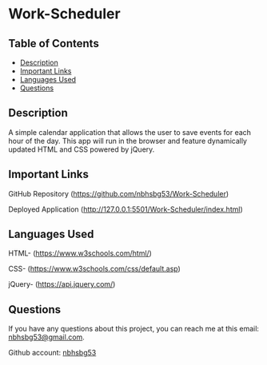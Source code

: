 # Work-Scheduler

## Table of Contents

* [Description](#description)
* [Important Links](#important-links)
* [Languages Used](#languages-used)
* [Questions](#questions)

## Description

A simple calendar application that allows the user to save events for each hour of the day. This app will run in the browser and feature dynamically updated HTML and CSS powered by jQuery.


## Important Links
GitHub Repository
(https://github.com/nbhsbg53/Work-Scheduler)

Deployed Application
(http://127.0.0.1:5501/Work-Scheduler/index.html)



## Languages Used

HTML- (https://www.w3schools.com/html/)

CSS- (https://www.w3schools.com/css/default.asp)

jQuery- (https://api.jquery.com/)

## Questions

If you have any questions about this project, you can reach me at this email: nbhsbg53@gmail.com.

Github account: [nbhsbg53](https://github.com/nbhsbg53)